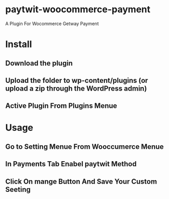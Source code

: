 # paytwit-woocommerce-payment
A Plugin For Wocommerce Getway Payment

# Install
## Download the plugin
## Upload the folder  to wp-content/plugins (or upload a zip through the WordPress admin)
##  Active Plugin From Plugins Menue
# Usage
## Go to Setting Menue From  Wooccumerce  Menue 
## In Payments Tab Enabel paytwit Method
## Click On mange Button And Save Your Custom Seeting
